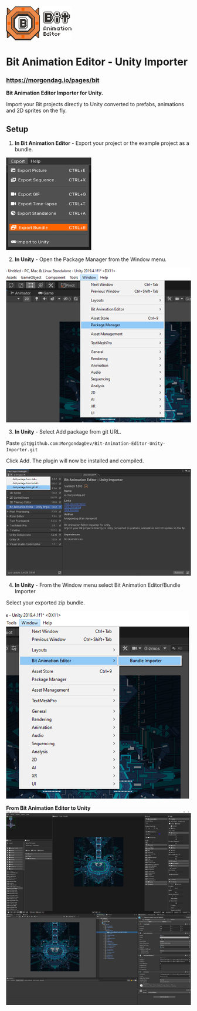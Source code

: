 ![Image](bit.png?raw=true)

# Bit Animation Editor - Unity Importer
### https://morgondag.io/pages/bit

**Bit Animation Editor Importer for Unity.**

Import your Bit projects directly to Unity converted to prefabs, animations and 2D sprites on the fly.

## Setup
1. **In Bit Animation Editor** - Export your project or the example project as a bundle.

![Image](step1.png?raw=true)


2. **In Unity** - Open the Package Manager from the Window menu.

![Image](step2.png?raw=true)


3. **In Unity** - Select Add package from git URL.

Paste ```git@github.com:MorgondagDev/Bit-Animation-Editor-Unity-Importer.git```

Click Add. The plugin will now be installed and compiled.

![Image](step3.png?raw=true)


4. **In Unity** - From the Window menu select Bit Animation Editor/Bundle Importer

Select your exported zip bundle.

![Image](step4.png?raw=true)


**From Bit Animation Editor to Unity**
![Image](import.png?raw=true)


